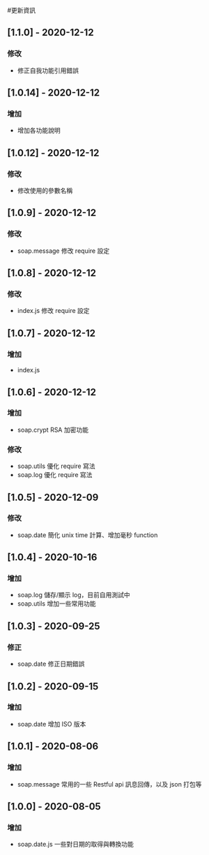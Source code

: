 #更新資訊

## [1.1.0] - 2020-12-12
### 修改

- 修正自我功能引用錯誤

## [1.0.14] - 2020-12-12
### 增加

- 增加各功能說明

## [1.0.12] - 2020-12-12
### 修改

- 修改使用的參數名稱

## [1.0.9] - 2020-12-12
### 修改

- soap.message 修改 require 設定

## [1.0.8] - 2020-12-12
### 修改

- index.js 修改 require 設定

## [1.0.7] - 2020-12-12
### 增加

- index.js

## [1.0.6] - 2020-12-12
### 增加

- soap.crypt RSA 加密功能

### 修改

- soap.utils 優化 require 寫法
- soap.log 優化 require 寫法

## [1.0.5] - 2020-12-09
### 修改

- soap.date 簡化 unix time 計算、增加毫秒 function

## [1.0.4] - 2020-10-16
### 增加

- soap.log 儲存/顯示 log，目前自用測試中
- soap.utils 增加一些常用功能

## [1.0.3] - 2020-09-25
### 修正

- soap.date 修正日期錯誤

## [1.0.2] - 2020-09-15
### 增加

- soap.date 增加 ISO 版本

## [1.0.1] - 2020-08-06
### 增加

- soap.message 常用的一些 Restful api 訊息回傳，以及 json 打包等

## [1.0.0] - 2020-08-05
### 增加

- soap.date.js 一些對日期的取得與轉換功能